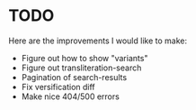 # TODO
Here are the improvements I would like to make:
- Figure out how to show "variants"
- Figure out transliteration-search
- Pagination of search-results
- Fix versification diff
- Make nice 404/500 errors

